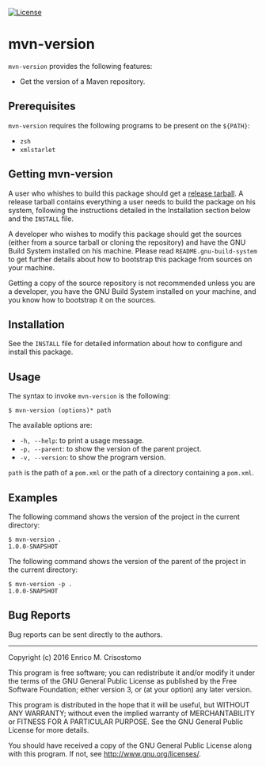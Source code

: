 [![License](https://img.shields.io/badge/license-GPL--3.0-blue.svg?style=flat)](https://github.com/emcrisostomo/mvn-version/blob/master/LICENSE)

mvn-version
===========

`mvn-version` provides the following features:

  * Get the version of a Maven repository.

Prerequisites
-------------

`mvn-version` requires the following programs to be present on the `${PATH}`:

  * `zsh`
  * `xmlstarlet`

Getting mvn-version
-------------------

A user who whishes to build this package should get a
[release tarball][release].  A release tarball contains everything a user needs
to build the package on his system, following the instructions detailed in the
Installation section below and the `INSTALL` file.

A developer who wishes to modify this package should get the sources (either
from a source tarball or cloning the repository) and have the GNU Build System
installed on his machine.  Please read `README.gnu-build-system` to get further
details about how to bootstrap this package from sources on your machine.

Getting a copy of the source repository is not recommended unless you are a
developer, you have the GNU Build System installed on your machine, and you know
how to bootstrap it on the sources.

[release]: https://github.com/emcrisostomo/mvn-version/releases

Installation
------------

See the `INSTALL` file for detailed information about how to configure and
install this package.

Usage
-----

The syntax to invoke `mvn-version` is the following:

    $ mvn-version (options)* path

The available options are:

  * `-h, --help`: to print a usage message.
  * `-p, --parent`: to show the version of the parent project.
  * `-v, --version`: to show the program version.

`path` is the path of a `pom.xml` or the path of a directory containing a
`pom.xml`.

Examples
--------

The following command shows the version of the project in the current directory:

    $ mvn-version .
    1.0.0-SNAPSHOT

The following command shows the version of the parent of the project in the
current directory:

    $ mvn-version -p .
    1.0.0-SNAPSHOT

Bug Reports
-----------

Bug reports can be sent directly to the authors.

-----

Copyright (c) 2016 Enrico M. Crisostomo

This program is free software; you can redistribute it and/or modify it under
the terms of the GNU General Public License as published by the Free Software
Foundation; either version 3, or (at your option) any later version.

This program is distributed in the hope that it will be useful, but WITHOUT ANY
WARRANTY; without even the implied warranty of MERCHANTABILITY or FITNESS FOR A
PARTICULAR PURPOSE.  See the GNU General Public License for more details.

You should have received a copy of the GNU General Public License along with
this program.  If not, see <http://www.gnu.org/licenses/>.
